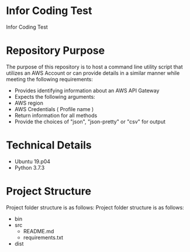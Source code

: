 # Infor Coding Test
Infor Coding Test

# Repository Purpose
The purpose of this repository is to host a command line utility script that utilizes an AWS Account or can provide details in a similar manner while meeting the following requirements:
- Provides identifying information about an AWS API Gateway
- Expects the following arguments:
- AWS region
- AWS Credentials ( Profile name )
- Return information for all methods
- Provide the choices of "json", "json-pretty" or "csv" for output

# Technical Details
- Ubuntu 19.p04
- Python 3.7.3

# Project Structure
Project folder structure is as follows:
Project folder structure is as follows:
- bin
- src
  - README.md
  - requirements.txt
- dist
